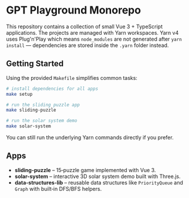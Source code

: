 # GPT Playground Monorepo

This repository contains a collection of small Vue 3 + TypeScript applications. The projects are managed with Yarn workspaces. Yarn v4 uses Plug'n'Play which means `node_modules` are not generated after `yarn install` — dependencies are stored inside the `.yarn` folder instead.

## Getting Started

Using the provided `Makefile` simplifies common tasks:

```bash
# install dependencies for all apps
make setup

# run the sliding puzzle app
make sliding-puzzle

# run the solar system demo
make solar-system
```

You can still run the underlying Yarn commands directly if you prefer.

## Apps

- **sliding-puzzle** – 15‑puzzle game implemented with Vue 3.
- **solar-system** – interactive 3D solar system demo built with Three.js.
- **data-structures-lib** – reusable data structures like `PriorityQueue` and
  `Graph` with built‑in DFS/BFS helpers.
